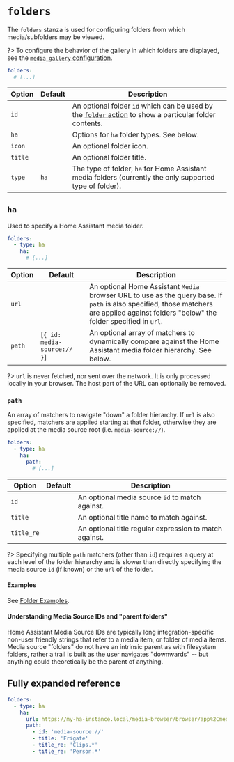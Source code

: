 # `folders`

[](./common/experimental-warning.md ':include')

The `folders` stanza is used for configuring folders from which media/subfolders may be viewed.

?> To configure the behavior of the gallery in which folders are displayed, see the [`media_gallery` configuration](./media-gallery.md).

```yaml
folders:
  # [...]
```

| Option  | Default | Description                                                                                                                                    |
| ------- | ------- | ---------------------------------------------------------------------------------------------------------------------------------------------- |
| `id`    |         | An optional folder `id` which can be used by the [`folder` action](./actions/custom/README.md?id=folder) to show a particular folder contents. |
| `ha`    |         | Options for `ha` folder types. See below.                                                                                                      |
| `icon`  |         | An optional folder icon.                                                                                                                       |
| `title` |         | An optional folder title.                                                                                                                      |
| `type`  | `ha`    | The type of folder, `ha` for Home Assistant media folders (currently the only supported type of folder).                                       |

## `ha`

Used to specify a Home Assistant media folder.

```yaml
folders:
  - type: ha
    ha:
      # [...]
```

| Option | Default                     | Description                                                                                                                                                                             |
| ------ | --------------------------- | --------------------------------------------------------------------------------------------------------------------------------------------------------------------------------------- |
| `url`  |                             | An optional Home Assistant `Media` browser URL to use as the query base. If `path` is also specified, those matchers are applied against folders "below" the folder specified in `url`. |
| `path` | [`{ id: media-source:// }`] | An optional array of matchers to dynamically compare against the Home Assistant media folder hierarchy. See below.                                                                      |

?> `url` is never fetched, nor sent over the network. It is only processed
locally in your browser. The host part of the URL can optionally be removed.

### `path`

An array of matchers to navigate "down" a folder hierarchy. If `url` is also
specified, matchers are applied starting at that folder, otherwise they are
applied at the media source root (i.e. `media-source://`).

```yaml
folders:
  - type: ha
    ha:
      path:
        # [...]
```

| Option     | Default | Description                                            |
| ---------- | ------- | ------------------------------------------------------ |
| `id`       |         | An optional media source `id` to match against.        |
| `title`    |         | An optional title name to match against.               |
| `title_re` |         | An optional title regular expression to match against. |

?> Specifying multiple `path` matchers (other than `id`) requires a query at
each level of the folder hierarchy and is slower than directly specifying the
media source `id` (if known) or the `url` of the folder.

#### Examples

See [Folder Examples](../examples.md?id=folders).

#### Understanding Media Source IDs and "parent folders"

Home Assistant Media Source IDs are typically long integration-specific non-user
friendly strings that refer to a media item, or folder of media items. Media
source "folders" do not have an intrinsic parent as with filesystem folders,
rather a trail is built as the user navigates "downwards" -- but anything could
theoretically be the parent of anything.

## Fully expanded reference

[](common/expanded-warning.md ':include')

```yaml
folders:
  - type: ha
    ha:
      url: https://my-ha-instance.local/media-browser/browser/app%2Cmedia-source%3A%2F%2Ffrigate
      path:
        - id: 'media-source://'
        - title: 'Frigate'
        - title_re: 'Clips.*'
        - title_re: 'Person.*'
```
